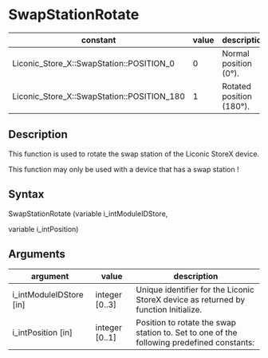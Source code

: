 # SwapStationRotate

| **constant**                                  | **value** | **description**          |
| --------------------------------------------- | --------- | ------------------------ |
| Liconic\_Store\_X::SwapStation::POSITION\_0   | 0         | Normal position (0°).    |
| Liconic\_Store\_X::SwapStation::POSITION\_180 | 1         | Rotated position (180°). |

## Description

This function is used to rotate the swap station of the Liconic StoreX device.

This function may only be used with a device that has a swap station !

## Syntax

SwapStationRotate (variable i\_intModuleIDStore,

variable i\_intPosition)

## Arguments

| **argument**              | **value**       | **description**                                                                           |
| ------------------------- | --------------- | ----------------------------------------------------------------------------------------- |
| i\_intModuleIDStore \[in] | integer \[0..3] | Unique identifier for the Liconic StoreX device as returned by function Initialize.       |
| i\_intPosition \[in]      | integer \[0..1] | Position to rotate the swap station to. Set to one of the following predefined constants: |
